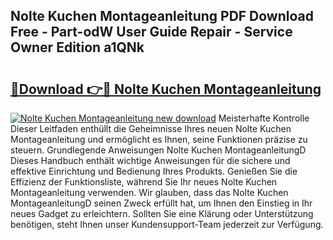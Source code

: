 ## Nolte Kuchen Montageanleitung PDF Download Free - Part-odW User Guide Repair - Service Owner Edition a1QNk

# <h2><a href="http://df7zz6.blite.top/?on=Nolte+Kuchen+Montageanleitung">🔗Download 👉🔴 Nolte Kuchen Montageanleitung</a></h2>

[![Nolte Kuchen Montageanleitung new download](https://i.imgur.com/lujVjoI.png)](http://df7zz6.blite.top/?on=Nolte+Kuchen+Montageanleitung)
Meisterhafte Kontrolle Dieser Leitfaden enthüllt die Geheimnisse Ihres neuen Nolte Kuchen Montageanleitung und ermöglicht es Ihnen, seine Funktionen präzise zu steuern. Grundlegende Anweisungen Nolte Kuchen MontageanleitungD Dieses Handbuch enthält wichtige Anweisungen für die sichere und effektive Einrichtung und Bedienung Ihres Produkts. Genießen Sie die Effizienz der Funktionsliste, während Sie Ihr neues Nolte Kuchen Montageanleitung verwenden. Wir glauben, dass das Nolte Kuchen MontageanleitungD seinen Zweck erfüllt hat, um Ihnen den Einstieg in Ihr neues Gadget zu erleichtern. Sollten Sie eine Klärung oder Unterstützung benötigen, steht Ihnen unser Kundensupport-Team jederzeit zur Verfügung.
